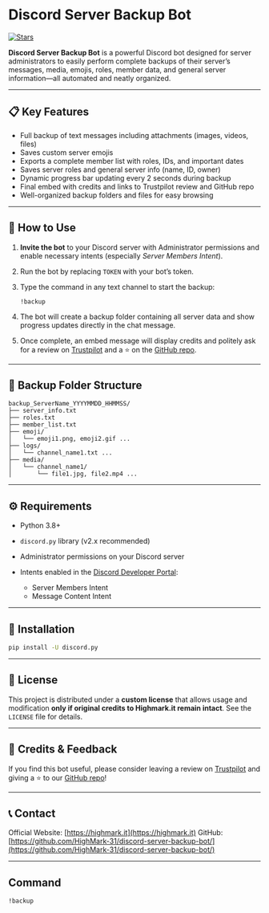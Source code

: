 # Discord Server Backup Bot

[![Stars](https://img.shields.io/github/stars/HighMark-31/discord-server-backup-bot?style=social)](https://github.com/HighMark-31/discord-server-backup-bot/stargazers)

**Discord Server Backup Bot** is a powerful Discord bot designed for server administrators to easily perform complete backups of their server’s messages, media, emojis, roles, member data, and general server information—all automated and neatly organized.

---

## 📋 Key Features

* Full backup of text messages including attachments (images, videos, files)
* Saves custom server emojis
* Exports a complete member list with roles, IDs, and important dates
* Saves server roles and general server info (name, ID, owner)
* Dynamic progress bar updating every 2 seconds during backup
* Final embed with credits and links to Trustpilot review and GitHub repo
* Well-organized backup folders and files for easy browsing

---

## 🚀 How to Use

1. **Invite the bot** to your Discord server with Administrator permissions and enable necessary intents (especially *Server Members Intent*).
2. Run the bot by replacing `TOKEN` with your bot’s token.
3. Type the command in any text channel to start the backup:

   ```
   !backup
   ```
4. The bot will create a backup folder containing all server data and show progress updates directly in the chat message.
5. Once complete, an embed message will display credits and politely ask for a review on [Trustpilot](https://www.trustpilot.com/review/highmark.it) and a ⭐ on the [GitHub repo](https://github.com/HighMark-31/discord-server-backup-bot/).

---

## 📂 Backup Folder Structure

```
backup_ServerName_YYYYMMDD_HHMMSS/
├── server_info.txt
├── roles.txt
├── member_list.txt
├── emoji/
│   └── emoji1.png, emoji2.gif ...
├── logs/
│   └── channel_name1.txt ...
├── media/
│   └── channel_name1/
│       └── file1.jpg, file2.mp4 ...
```

---

## ⚙️ Requirements

* Python 3.8+
* `discord.py` library (v2.x recommended)
* Administrator permissions on your Discord server
* Intents enabled in the [Discord Developer Portal](https://discord.com/developers/applications):

  * Server Members Intent
  * Message Content Intent

---

## 🔧 Installation

```bash
pip install -U discord.py
```

---

## 📄 License

This project is distributed under a **custom license** that allows usage and modification **only if original credits to Highmark.it remain intact**. See the `LICENSE` file for details.

---

## 🙏 Credits & Feedback

If you find this bot useful, please consider leaving a review on [Trustpilot](https://www.trustpilot.com/review/highmark.it) and giving a ⭐ to our [GitHub repo](https://github.com/HighMark-31/discord-server-backup-bot/)!

---

## 📞 Contact

Official Website: [https://highmark.it](https://highmark.it)
GitHub: [https://github.com/HighMark-31/discord-server-backup-bot/](https://github.com/HighMark-31/discord-server-backup-bot/)

---

## Command

```bash
!backup
```

